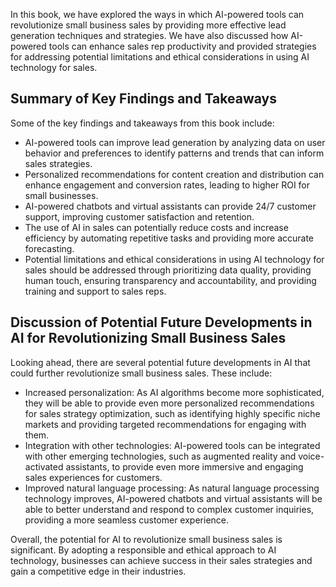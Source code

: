 
In this book, we have explored the ways in which AI-powered tools can revolutionize small business sales by providing more effective lead generation techniques and strategies. We have also discussed how AI-powered tools can enhance sales rep productivity and provided strategies for addressing potential limitations and ethical considerations in using AI technology for sales.

Summary of Key Findings and Takeaways
-------------------------------------

Some of the key findings and takeaways from this book include:

* AI-powered tools can improve lead generation by analyzing data on user behavior and preferences to identify patterns and trends that can inform sales strategies.
* Personalized recommendations for content creation and distribution can enhance engagement and conversion rates, leading to higher ROI for small businesses.
* AI-powered chatbots and virtual assistants can provide 24/7 customer support, improving customer satisfaction and retention.
* The use of AI in sales can potentially reduce costs and increase efficiency by automating repetitive tasks and providing more accurate forecasting.
* Potential limitations and ethical considerations in using AI technology for sales should be addressed through prioritizing data quality, providing human touch, ensuring transparency and accountability, and providing training and support to sales reps.

Discussion of Potential Future Developments in AI for Revolutionizing Small Business Sales
------------------------------------------------------------------------------------------

Looking ahead, there are several potential future developments in AI that could further revolutionize small business sales. These include:

* Increased personalization: As AI algorithms become more sophisticated, they will be able to provide even more personalized recommendations for sales strategy optimization, such as identifying highly specific niche markets and providing targeted recommendations for engaging with them.
* Integration with other technologies: AI-powered tools can be integrated with other emerging technologies, such as augmented reality and voice-activated assistants, to provide even more immersive and engaging sales experiences for customers.
* Improved natural language processing: As natural language processing technology improves, AI-powered chatbots and virtual assistants will be able to better understand and respond to complex customer inquiries, providing a more seamless customer experience.

Overall, the potential for AI to revolutionize small business sales is significant. By adopting a responsible and ethical approach to AI technology, businesses can achieve success in their sales strategies and gain a competitive edge in their industries.